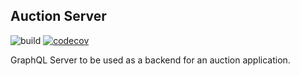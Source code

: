 Auction Server
---------------

![build](https://github.com/Register-it/auction-server/workflows/build/badge.svg)
[![codecov](https://codecov.io/gh/Register-it/auction-server/branch/master/graph/badge.svg?token=xlTFAdUAKR)](https://codecov.io/gh/Register-it/auction-server)

GraphQL Server to be used as a backend for an auction application.